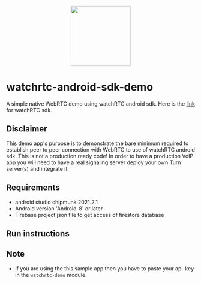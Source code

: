 <p align="center">
  <img height="160" src="https://avatars.githubusercontent.com/u/16746133?s=200&v=4" />
</p>

# watchrtc-android-sdk-demo

A simple native WebRTC demo using watchRTC android sdk. Here is the [link] for watchRTC sdk.

## Disclaimer
This demo app's purpose is to demonstrate the bare minimum required to establish peer to peer connection with WebRTC to use of watchRTC android sdk. This is not a production ready code! In order to have a production VoIP app you will need to have a real signaling server deploy your own Turn server(s) and  integrate it.

## Requirements
- android studio chipmunk 2021.2.1
- Android version 'Android-8' or later
- Firebase project json file to get access of firestore database

## Run instructions

## Note
- If you are using the this sample app then you have to paste your api-key in the `watchrtc-demo` module.

[link]: https://github.com/testRTC/watchRTCSDK-Android
